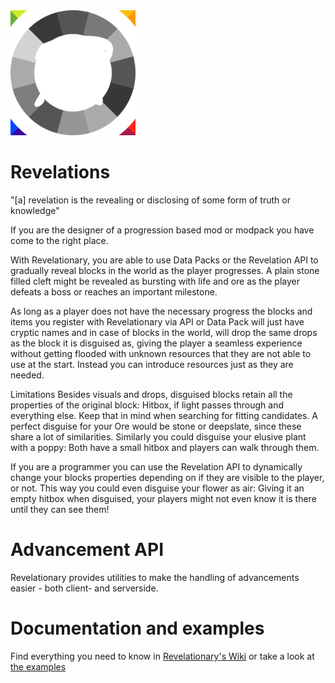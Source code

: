 <img src="/images/icon.png" alt="Revelationary's Icon" width="200" />

# Revelations
"[a] revelation is the revealing or disclosing of some form of truth or knowledge"

If you are the designer of a progression based mod or modpack you have come to the right place.

With Revelationary, you are able to use Data Packs or the Revelation API to gradually reveal blocks in the world as the player progresses. A plain stone filled cleft might be revealed as bursting with life and ore as the player defeats a boss or reaches an important milestone.

As long as a player does not have the necessary progress the blocks and items you register with Revelationary via API or Data Pack will just have cryptic names and in case of blocks in the world, will drop the same drops as the block it is disguised as, giving the player a seamless experience without getting flooded with unknown resources that they are not able to use at the start. Instead you can introduce resources just as they are needed.

Limitations
Besides visuals and drops, disguised blocks retain all the properties of the original block: Hitbox, if light passes through and everything else. Keep that in mind when searching for fitting candidates. A perfect disguise for your Ore would be stone or deepslate, since these share a lot of similarities. Similarly you could disguise your elusive plant with a poppy: Both have a small hitbox and players can walk through them.

If you are a programmer you can use the Revelation API to dynamically change your blocks properties depending on if they are visible to the player, or not. This way you could even disguise your flower as air: Giving it an empty hitbox when disguised, your players might not even know it is there until they can see them!

# Advancement API
Revelationary provides utilities to make the handling of advancements easier - both client- and serverside.

# Documentation and examples
Find everything you need to know in [Revelationary's Wiki](https://github.com/DaFuqs/Revelationary/wiki) or take a look at [the examples](https://github.com/DaFuqs/Revelationary/blob/master/examples/example_revelations.json)
